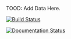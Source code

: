 TOOD: Add Data Here.

[![Build Status](https://travis-ci.org/morganfainberg/positional.svg?branch=master)](https://travis-ci.org/morganfainberg/positional)

[![Documentation Status](https://readthedocs.org/projects/positional/badge/?version=latest)](http://positional.readthedocs.org/en/latest/?badge=latest)

